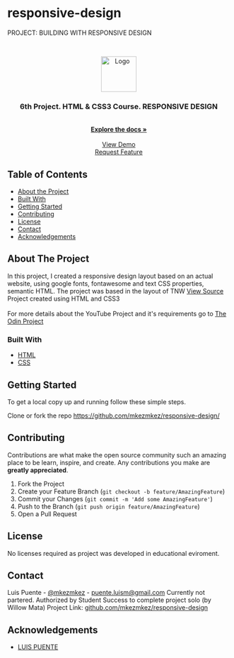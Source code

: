# responsive-design
PROJECT: BUILDING WITH RESPONSIVE DESIGN
<!--
*** Thanks for checking out this README Template. If you have a suggestion that would
*** make this better, please fork the repo and create a pull request or simply open
*** an issue with the tag "enhancement".
*** Thanks again! Now go create something AMAZING! :D
***
***
***
*** To avoid retyping too much info. Do a search and replace for the following:
*** github_username, repo, twitter_handle, email
-->





<!-- PROJECT SHIELDS -->
<!--
*** I'm using markdown "reference style" links for readability.
*** Reference links are enclosed in brackets [ ] instead of parentheses ( ).
*** See the bottom of this document for the declaration of the reference variables
*** for contributors-url, forks-url, etc. This is an optional, concise syntax you may use.
*** https://www.markdownguide.org/basic-syntax/#reference-style-links
-->
<!-- PROJECT LOGO -->
<br />
<p align="center">
  <a href="https://github.com/mkezmkez/responsive-design/tree/responsive">
    <img src="https://github.com/mkezmkez/appleclone/raw/master/assets/microverse-logo.png" alt="Logo" width="80" height="80">
  </a>

  <h3 align="center">6th Project. HTML & CSS3 Course. RESPONSIVE DESIGN</h3>

  <p align="center">

<br>
    <a href="https://github.com/mkezmkez/responsive-design/tree/responsive"><strong>Explore the docs »</strong></a>
<br>
<br> 
    <a href="https://rawcdn.githack.com/mkezmkez/responsive-design/4185f6b2ba09c547cb2d2f5005c9af7d26f31c76/index.html">View Demo</a>
<br> 
    <a href="https://github.com/mkezmkez/responsive-design/issues">Request Feature</a>
  </p>




<!-- TABLE OF CONTENTS -->
## Table of Contents

* [About the Project](#about-the-project)
* [Built With](#built-with)
* [Getting Started](#getting-started)
* [Contributing](#contributing)
* [License](#license)
* [Contact](#contact)
* [Acknowledgements](#acknowledgements)



<!-- ABOUT THE PROJECT -->
## About The Project

In this project, I created a responsive design layout based on an actual website, using google fonts, fontawesome and text CSS properties, semantic HTML. The project was based in the layout of TNW <a href="https://www.thenextweb.com/"> View Source </a>
<br>
Project created using HTML and CSS3
<br>
<br>
For more details about the YouTube Project and it's requirements go to <a href="https://www.theodinproject.com/courses/html5-and-css3/lessons/responsive-design"> The Odin Project</a>

### Built With

* [HTML](https://developer.mozilla.org/en-US/docs/Web/HTML)
* [CSS](https://developer.mozilla.org/en-US/docs/Web/CSS)



<!-- GETTING STARTED -->
## Getting Started

To get a local copy up and running follow these simple steps.

Clone or fork the repo <https://github.com/mkezmkez/responsive-design/>


<!-- CONTRIBUTING -->
## Contributing

Contributions are what make the open source community such an amazing place to be learn, inspire, and create. Any contributions you make are **greatly appreciated**.

1. Fork the Project
2. Create your Feature Branch (`git checkout -b feature/AmazingFeature`)
3. Commit your Changes (`git commit -m 'Add some AmazingFeature'`)
4. Push to the Branch (`git push origin feature/AmazingFeature`)
5. Open a Pull Request



<!-- LICENSE -->
## License

No licenses required as project was developed in educational eviroment.


<!-- CONTACT -->
## Contact

Luis Puente - [@mkezmkez](https://twitter.com/mkezkmez) - puente.luism@gmail.com
Currently not partered. Authorized by Student Success to complete project solo (by Willow Mata)
Project Link: [github.com/mkezmkez/responsive-design](https://github.com/mkezmkez/responsive-design)



<!-- ACKNOWLEDGEMENTS -->
## Acknowledgements

* [LUIS PUENTE](https://github.com/mkezmkez)
